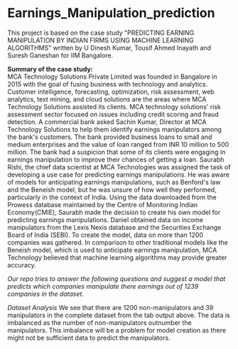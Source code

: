 # Earnings_Manipulation_prediction

This project is based on the case study "PREDICTING EARNING MANIPULATION BY INDIAN FIRMS USING MACHINE LEARNING ALGORITHMS" written by U Dinesh Kumar,  Tousif Ahmed Inayath and Suresh Ganeshan for IIM Bangalore.

**Summary of the case study:**   
MCA Technology Solutions Private Limited was founded in Bangalore in 2015 with the goal of fusing business with technology and analytics. Customer intelligence, forecasting, optimization, risk assessment, web analytics, text mining, and cloud solutions are the areas where MCA Technology Solutions assisted its clients. MCA technology solutions' risk assessment sector focused on issues including credit scoring and fraud detection. A commercial bank asked Sachin Kumar, Director at MCA Technology Solutions to help them identify earnings manipulators among the bank's customers. The bank provided business loans to small and medium enterprises and the value of loan ranged from INR 10 million to 500 million. The bank had a suspicion that some of its clients were engaging in earnings manipulation to improve their chances of getting a loan. Saurabh Rishi, the chief data scientist at MCA Technologies was assigned the task of developing a use case for predicting earnings manipulations. He was aware of models for anticipating earnings manipulations, such as Benford's law and the Beneish model, but he was unsure of how well they performed, particularly in the context of India. Using the data downloaded from the Prowess database maintained by the Centre of Monitoring Indian Economy(CMIE), Saurabh made the decision to create his own model for predicting earnings manipulations. Daniel obtained data on income manipulators from the Lexis Nexis database and the Securities Exchange Board of India (SEBI). To create the model, data on more than 1200 companies was gathered. In comparison to other traditional models like the Beneish model, which is used to anticipate earnings manipulation, MCA Technology believed that machine learning algorithms may provide greater accuracy.

*Our repo tries to answer the following questions and suggest a model that predicts which companies manipulate there earnings out of 1239 companies in the dataset.*

*Dataset Analysis*
We see that there are 1200 non-manipulators and 39 manipulators in the complete dataset from the tab output above. The data is imbalanced as the number of non-manipulators outnumber the manipulators. This imbalance will be a problem for model creation as there might not be sufficient data to predict the manipulators.
